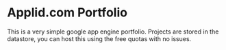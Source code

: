 # Applid.com Portfolio
This is a very simple google app engine portfolio.
Projects are stored in the datastore, you can host this using the free quotas with no issues.
